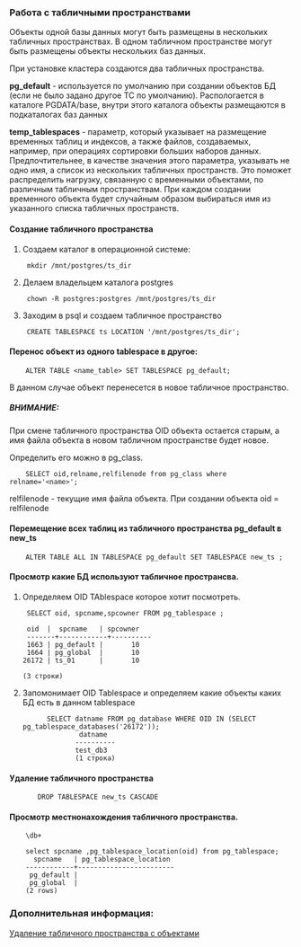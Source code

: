 ### Работа с табличными пространствами

Объекты одной базы данных могут быть размещены в нескольких табличных пространствах.
В одном табличном пространстве могут быть размещены объекты нескольких баз данных.

При установке кластера создаются два табличных пространства. 

**pg_default** - используется по умолчанию при создании объектов БД (если не было задано другое ТС по умолчанию). Распологается в каталоге PGDATA/base, внутри этого каталога объекты размещаются в подкаталогах баз данных

**temp_tablespaces** - параметр, который указывает на размещение временных таблиц и индексов, а также файлов, создаваемых, например, при операциях сортировки больших наборов данных. Предпочтительнее, в качестве значения этого параметра, указывать не одно имя, а список из нескольких табличных пространств. Это поможет распределить нагрузку, связанную с временными объектами, по различным табличным пространствам. При каждом создании временного объекта будет случайным образом выбираться имя из указанного списка табличных пространств.

#### Создание табличного пространства
1. Создаем каталог в операционной системе:
        
        mkdir /mnt/postgres/ts_dir
  
2. Делаем владельцем каталога postgres

        chown -R postgres:postgres /mnt/postgres/ts_dir

3. Заходим в psql и создаем табличное пространство

        CREATE TABLESPACE ts LOCATION '/mnt/postgres/ts_dir';
        
 
#### Перенос объект из одного tablespace в другое:

        ALTER TABLE <name_table> SET TABLESPACE pg_default;
        
 
В данном случае объект перенесется в новое табличное пространство.

##### ВНИМАНИЕ:

При смене табличного пространства OID объекта остается старым, а имя файла объекта в новом табличном пространстве будет новое.

Определить его можно в pg_class.

        SELECT oid,relname,relfilenode from pg_class where relname='<name>';

relfilenode - текущие имя файла объекта.
При создании объекта oid = relfilenode

#### Перемещение всех таблиц из табличного пространства pg_default в new_ts

        ALTER TABLE ALL IN TABLESPACE pg_default SET TABLESPACE new_ts ; 
        
#### Просмотр какие БД используют табличное пространсва.

1. Определяем OID TAblespace которое хотит посмотреть.

        SELECT oid, spcname,spcowner FROM pg_tablespace ;
        
        oid  |  spcname   | spcowner 
        -------+------------+----------
        1663 | pg_default |       10
        1664 | pg_global  |       10
       26172 | ts_01      |       10
       
       (3 строки)

2. Запомонимает OID Tablespace и определяем какие объекты каких БД есть в данном tablespace

             SELECT datname FROM pg_database WHERE OID IN (SELECT pg_tablespace_databases('26172'));
                     datname  
                    ----------
                    test_db3
                    (1 строка)
 
#### Удаление табличного пространства

           DROP TABLESPACE new_ts CASCADE 
           

#### Просмотр местнонахождения табличного пространства.

        \db+

        select spcname ,pg_tablespace_location(oid) from pg_tablespace;
          spcname   | pg_tablespace_location
        ------------+------------------------
         pg_default |
         pg_global  |
        (2 rows)



### Дополнительная информация:

[Удаление табличного пространства с объектами](https://github.com/Aleksey-10081967/Postgresql-study/blob/main/psql_query/tbs/drop_tablespace.md)
